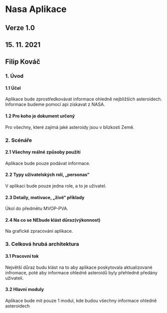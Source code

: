 # Nasa Aplikace #
## Verze 1.0 ##
## 15. 11. 2021 ##
## Filip Kováč ##

### 1. Úvod ###
#### 1.1 Účel ####
Aplikace bude zprostředkovávat informace ohledně nejbližších asteroidech. Informace budeme pomocí api získavat z NASA.

#### 1.2 Pro koho je dokument určený ####
Pro všechny, které zajímá jaké asteroidy jsou v blízkosti Země.


### 2. Scénáře ###
#### 2.1 Všechny reálné způsoby použití ####
Aplikace bude pouze podávat informace.

#### 2.2 Typy uživatelských rolí, „personas“ ####
V aplikaci bude pouze jedna role, a to je uživatel.

#### 2.3 Detaily, motivace, „živé“ příklady ####
Úkol do předmětu MVOP-PVA.

#### 2.4 Na co se NEbude klást důraz(výkonnost) ####
Na grafické zpracování aplikace.


### 3. Celková hrubá architektura ###
#### 3.1 Pracovní tok ####
Největší důraz budu klást na to aby aplikace poskytovala aktualizované infromace, poté aby informace ohledně asteroidů byly přehledně předány uživateli.

#### 3.2 Hlavní moduly ####
Aplikace bude mit pouze 1 modul, kde budou všechny informace ohledně asteroidech
